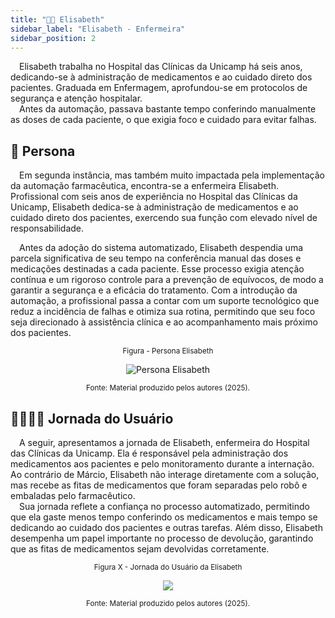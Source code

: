 ```yaml
---
title: "👩🏾 Elisabeth"
sidebar_label: "Elisabeth - Enfermeira"
sidebar_position: 2
---
```

&emsp;Elisabeth trabalha no Hospital das Clínicas da Unicamp há seis anos, dedicando-se à administração de medicamentos e ao cuidado direto dos pacientes. Graduada em Enfermagem, aprofundou-se em protocolos de segurança e atenção hospitalar.   
&emsp;Antes da automação, passava bastante tempo conferindo manualmente as doses de cada paciente, o que exigia foco e cuidado para evitar falhas.

## 👥 Persona

&emsp;Em segunda instância, mas também muito impactada pela implementação da automação farmacêutica, encontra-se a enfermeira Elisabeth. Profissional com seis anos de experiência no Hospital das Clínicas da Unicamp, Elisabeth dedica-se à administração de medicamentos e ao cuidado direto dos pacientes, exercendo sua função com elevado nível de responsabilidade.

&emsp;Antes da adoção do sistema automatizado, Elisabeth despendia uma parcela significativa de seu tempo na conferência manual das doses e medicações destinadas a cada paciente. Esse processo exigia atenção contínua e um rigoroso controle para a prevenção de equívocos, de modo a garantir a segurança e a eficácia do tratamento. Com a introdução da automação, a profissional passa a contar com um suporte tecnológico que reduz a incidência de falhas e otimiza sua rotina, permitindo que seu foco seja direcionado à assistência clínica e ao acompanhamento mais próximo dos pacientes.

<div align="center">

  <sub>Figura - Persona Elisabeth</sub>

  <img src="../img/persona_elisabeth.png" alt="Persona Elisabeth"></img>

  <sup>Fonte: Material produzido pelos autores (2025).</sup>

</div>

## 🚶🏾‍♀️‍➡️ Jornada do Usuário

&emsp;A seguir, apresentamos a jornada de Elisabeth, enfermeira do Hospital das Clínicas da Unicamp. Ela é responsável pela administração dos medicamentos aos pacientes e pelo monitoramento durante a internação. Ao contrário de Márcio, Elisabeth não interage diretamente com a solução, mas recebe as fitas de medicamentos que foram separadas pelo robô e embaladas pelo farmacêutico.  
&emsp;Sua jornada reflete a confiança no processo automatizado, permitindo que ela gaste menos tempo conferindo os medicamentos e mais tempo se dedicando ao cuidado dos pacientes e outras tarefas. Além disso, Elisabeth desempenha um papel importante no processo de devolução, garantindo que as fitas de medicamentos sejam devolvidas corretamente.


<div align="center">

  <sub>Figura X - Jornada do Usuário da Elisabeth </sub>

  <img src="../img/jornada-2.png"/>

  <sup>Fonte: Material produzido pelos autores (2025).</sup>

</div>

